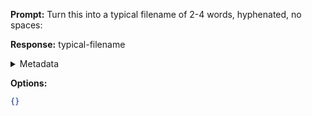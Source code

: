 **Prompt:**
Turn this into a typical filename of  2-4 words, hyphenated, no spaces: 

**Response:**
typical-filename

<details><summary>Metadata</summary>

- Duration: 873 ms
- Datetime: 2024-01-11T11:28:36.318042
- Model: gpt-3.5-turbo-0613

</details>

**Options:**
```json
{}
```

